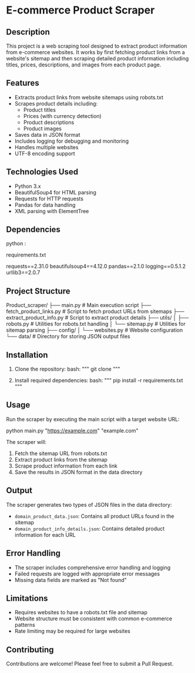 # E-commerce Product Scraper

## Description
This project is a web scraping tool designed to extract product information from e-commerce websites. It works by first fetching product links from a website's sitemap and then scraping detailed product information including titles, prices, descriptions, and images from each product page.

## Features
- Extracts product links from website sitemaps using robots.txt
- Scrapes product details including:
  - Product titles
  - Prices (with currency detection)
  - Product descriptions
  - Product images
- Saves data in JSON format
- Includes logging for debugging and monitoring
- Handles multiple websites
- UTF-8 encoding support

## Technologies Used
- Python 3.x
- BeautifulSoup4 for HTML parsing
- Requests for HTTP requests
- Pandas for data handling
- XML parsing with ElementTree

## Dependencies

python :

requirements.txt

requests==2.31.0
beautifulsoup4==4.12.0
pandas==2.1.0
logging==0.5.1.2
urllib3==2.0.7


## Project Structure

Product_scraper/
├── main.py # Main execution script
├── fetch_product_links.py # Script to fetch product URLs from sitemaps
├── extract_product_info.py # Script to extract product details
├── utils/
│ ├── robots.py # Utilities for robots.txt handling
│ └── sitemap.py # Utilities for sitemap parsing
├── config/
│ └── websites.py # Website configuration
└── data/ # Directory for storing JSON output files



## Installation
1. Clone the repository:
   bash: """
    git clone <repository-url>
   """

2. Install required dependencies:
   bash: """
    pip install -r requirements.txt
   """

## Usage
Run the scraper by executing the main script with a target website URL:

python main.py "https://example.com" "example.com"



The scraper will:
1. Fetch the sitemap URL from robots.txt
2. Extract product links from the sitemap
3. Scrape product information from each link
4. Save the results in JSON format in the data directory

## Output
The scraper generates two types of JSON files in the data directory:
- `domain_product_data.json`: Contains all product URLs found in the sitemap
- `domain_product_info_details.json`: Contains detailed product information for each URL

## Error Handling
- The scraper includes comprehensive error handling and logging
- Failed requests are logged with appropriate error messages
- Missing data fields are marked as "Not found"

## Limitations
- Requires websites to have a robots.txt file and sitemap
- Website structure must be consistent with common e-commerce patterns
- Rate limiting may be required for large websites

## Contributing
Contributions are welcome! Please feel free to submit a Pull Request.
